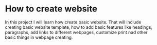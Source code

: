 # How to create website

In this project I will learn how create basic website. That will include creating basic website template, how to add basic features like headings, paragraphs, add links to different webpages, customize print nad other basic things in webpage creating.